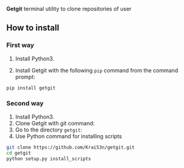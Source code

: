 **Getgit** terminal utility to clone repositories of user

## How to install

### First way
1. Install Python3.

2. Install Getgit with the following `pip` command from the command prompt:

```sh
pip install getgit
```

### Second way

1. Install Python3.
2. Clone Getgit with git command:
3. Go to the directory `getgit`:
4. Use Python command for installing scripts

```sh
git clone https://github.com/Krai53n/getgit.git
cd getgit
python setup.py install_scripts
```
